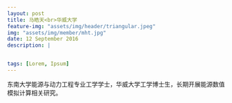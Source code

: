 ```yaml
---
layout: post
title: 马皓天<br>华威大学
feature-img: "assets/img/header/triangular.jpeg"
img: "assets/img/member/mht.jpg"
date: 12 September 2016
description: |


tags: [Lorem, Ipsum]
---
```


东南大学能源与动力工程专业工学学士，华威大学工学博士生，长期开展能源数值模拟计算相关研究。
